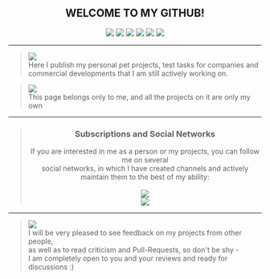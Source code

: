<div align="center">

## WELCOME TO MY GITHUB!

<img src="https://img.shields.io/badge/Java-red?style=flat" />
<img src="https://img.shields.io/badge/JavaScript-yellow?style=flat" />
<img src="https://img.shields.io/badge/Python-blue?style=flat" />
<img src="https://img.shields.io/badge/SQL-green?style=flat" />
<img src="https://img.shields.io/badge/HTML/CSS-orange?style=flat" />
<img src="https://img.shields.io/badge/С/C++-lightgray?style=flat" />
</div>

---

> <img src="https://img.shields.io/badge/Who is me-blue?style=plastic" /><br>
> Here I publish my personal pet projects, test tasks for companies and 
> <br>commercial developments that I am still actively working on.

> <img src="https://img.shields.io/badge/It's important-red?style=plastic" />
> <br>
> This page belongs only to me, and all the projects on it are only my own

---

<div align="center">

> ### Subscriptions and Social Networks
> If you are interested in me as a person or my projects, you can follow me on several 
> <br>social networks, in which I have created channels and actively maintain them to the best of my ability:
> <br>
> <br>
> <a href="https://discord.gg/GmT9pUy8af">
>     <img src="https://img.shields.io/badge/Discord (xxcoldinme projects)-blue?style=for-the-badge&logo=discord&logoColor=white" />
> </a>
> <br>
> <a href="https://t.me/mamkin_it/">
>     <img src="https://img.shields.io/badge/Telegram (Мамкин Айтишник)-lightblue?style=for-the-badge&logo=telegram" />
> </a>
 
</div>

---

> <img src="https://img.shields.io/badge/Feedback-green?style=plastic" />
> <br>I will be very pleased to see feedback on my projects from other people, 
> <br>as well as to read criticism and Pull-Requests, so don't be shy -
> <br>I am completely open to you and your reviews and ready for discussions :)
